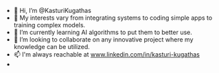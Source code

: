 - 👋 Hi, I’m @KasturiKugathas 
- 👀 My interests vary from integrating systems to coding simple apps to training complex models.
- 🌱 I’m currently learning AI algorithms to put them to better use.
- 💞️ I’m looking to collaborate on any innovative project where my knowledge can be utilized.
- 📫 I'm always reachable at www.linkedin.com/in/kasturi-kugathas
- <script type="text/javascript" src="https://cdnjs.buymeacoffee.com/1.0.0/button.prod.min.js" data-name="bmc-button" data-slug="kasturikugathas" data-color="#FFDD00" data-emoji=""  data-font="Cookie" data-text="Buy me a latte" data-outline-color="#000000" data-font-color="#000000" data-coffee-color="#ffffff" ></script>
<!---
KasturiKugathas/KasturiKugathas is a ✨ special ✨ repository because its `README.md` (this file) appears on your GitHub profile.
You can click the Preview link to take a look at your changes.
--->

